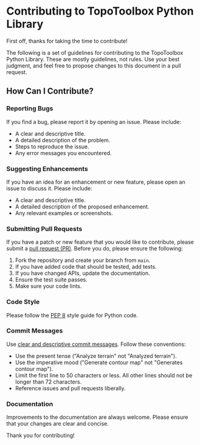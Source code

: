 # Contributing to TopoToolbox Python Library

First off, thanks for taking the time to contribute!

The following is a set of guidelines for contributing to the TopoToolbox Python Library. These are mostly guidelines, not rules. Use your best judgment, and feel free to propose changes to this document in a pull request.

## How Can I Contribute?

### Reporting Bugs

If you find a bug, please report it by opening an issue. Please include:

- A clear and descriptive title.
- A detailed description of the problem.
- Steps to reproduce the issue.
- Any error messages you encountered.

### Suggesting Enhancements

If you have an idea for an enhancement or new feature, please open an issue to discuss it. Please include:

- A clear and descriptive title.
- A detailed description of the proposed enhancement.
- Any relevant examples or screenshots.

### Submitting Pull Requests

If you have a patch or new feature that you would like to contribute, please submit a [pull request (PR)](https://guides.github.com/introduction/flow/). Before you do, please ensure the following:

1. Fork the repository and create your branch from `main`.
2. If you have added code that should be tested, add tests.
3. If you have changed APIs, update the documentation.
4. Ensure the test suite passes.
5. Make sure your code lints.

### Code Style

Please follow the [PEP 8](https://pep8.org/) style guide for Python code.

### Commit Messages

Use [clear and descriptive commit messages](https://cbea.ms/git-commit/). Follow these conventions:

- Use the present tense ("Analyze terrain" not "Analyzed terrain").
- Use the imperative mood ("Generate contour map" not "Generates contour map").
- Limit the first line to 50 characters or less. All other lines should not be longer than 72 characters.
- Reference issues and pull requests liberally.

### Documentation

Improvements to the documentation are always welcome. Please ensure that your changes are clear and concise.

Thank you for contributing!
